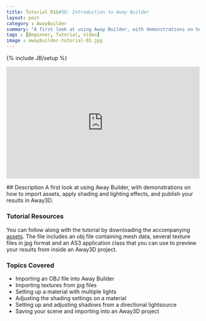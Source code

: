 ```yaml
---
title: Tutorial 01&#58; Introduction to Away Builder
layout: post
category : AwayBuilder
summary: "A first look at using Away Builder, with demonstrations on how to import assets, apply shading and lighting effects, and publish your results in Away3D"
tags : [Beginner, Tutorial, Video]
image : awaybuilder-tutorial-01.jpg
---
```

{% include JB/setup %}

<div class="row">
	<div class="span10" style="position: relative;padding-bottom: 58%;display: block;">
		<iframe style="position: absolute;margin: 0;" src="http://player.vimeo.com/video/69931614?title=0&amp;byline=0&amp;portrait=0" width="100%" height="100%" frameborder="0" webkitAllowFullScreen="true" mozallowfullscreen="true" allowFullScreen="true"> </iframe>
	</div>
</div>
<p></p>
## Description
A first look at using Away Builder, with demonstrations on how to import assets, apply shading and lighting effects, and publish your results in Away3D. 

### Tutorial Resources

You can follow along with the tutorial by downloading the accompanying [assets](/awaybuilder/tutorial-01/AwayBuilderTutorial01_SampleFiles.zip). The file includes an obj file containing mesh data, several texture files in jpg format and an AS3 application class that you can use to preview your results from inside an Away3D project.

### Topics Covered

- Importing an OBJ file into Away Builder
- Importing textures from jpg files
- Setting up a material with multiple lights
- Adjusting the shading settings on a material
- Setting up and adjusting shadows from a directional lightsource
- Saving your scene and importing into an Away3D project